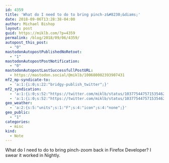 ```yaml
---
id: 4359
title: 'What do I need to do to bring pinch-z&#8230;&diams;'
date: 2018-09-06T13:28:38-04:00
author: Michael Bishop
layout: post
guid: https://miklb.com/?p=4359
permalink: /blog/2018/09/06/4359/
autopost_this_post:
  - "0"
mastodonAutopostPublishedNoRetoot:
  - "1"
mastodonAutopostPostNotification:
  - "0"
mastodonAutopostLastSuccessfullPostURL:
  - https://mastodon.social/@miklb/100680002393907431
mf2_mp-syndicate-to:
  - 'a:1:{i:0;s:22:"bridgy-publish_twitter";}'
mf2_syndication:
  - 'a:1:{i:0;s:52:"https://twitter.com/miklb/status/1037754475715354625";}'
  - 'a:1:{i:0;s:52:"https://twitter.com/miklb/status/1037754475715354625";}'
geo_weather:
  - 'a:2:{s:5:"units";s:1:"F";s:4:"icon";s:4:"none";}'
geo_public:
  - "1"
categories:
  - misc
kind:
  - Note
---
```

What do I need to do to bring pinch-zoom back in Firefox Developer? I swear it worked in Nightly.